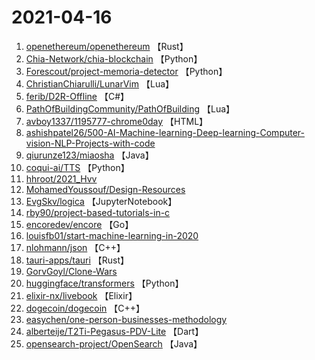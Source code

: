# 2021-04-16

1. [openethereum/openethereum](https://github.com/openethereum/openethereum) 【Rust】
2. [Chia-Network/chia-blockchain](https://github.com/Chia-Network/chia-blockchain) 【Python】
3. [Forescout/project-memoria-detector](https://github.com/Forescout/project-memoria-detector) 【Python】
4. [ChristianChiarulli/LunarVim](https://github.com/ChristianChiarulli/LunarVim) 【Lua】
5. [ferib/D2R-Offline](https://github.com/ferib/D2R-Offline) 【C#】
6. [PathOfBuildingCommunity/PathOfBuilding](https://github.com/PathOfBuildingCommunity/PathOfBuilding) 【Lua】
7. [avboy1337/1195777-chrome0day](https://github.com/avboy1337/1195777-chrome0day) 【HTML】
8. [ashishpatel26/500-AI-Machine-learning-Deep-learning-Computer-vision-NLP-Projects-with-code](https://github.com/ashishpatel26/500-AI-Machine-learning-Deep-learning-Computer-vision-NLP-Projects-with-code) 
9. [qiurunze123/miaosha](https://github.com/qiurunze123/miaosha) 【Java】
10. [coqui-ai/TTS](https://github.com/coqui-ai/TTS) 【Python】
11. [hhroot/2021_Hvv](https://github.com/hhroot/2021_Hvv) 
12. [MohamedYoussouf/Design-Resources](https://github.com/MohamedYoussouf/Design-Resources) 
13. [EvgSkv/logica](https://github.com/EvgSkv/logica) 【JupyterNotebook】
14. [rby90/project-based-tutorials-in-c](https://github.com/rby90/project-based-tutorials-in-c) 
15. [encoredev/encore](https://github.com/encoredev/encore) 【Go】
16. [louisfb01/start-machine-learning-in-2020](https://github.com/louisfb01/start-machine-learning-in-2020) 
17. [nlohmann/json](https://github.com/nlohmann/json) 【C++】
18. [tauri-apps/tauri](https://github.com/tauri-apps/tauri) 【Rust】
19. [GorvGoyl/Clone-Wars](https://github.com/GorvGoyl/Clone-Wars) 
20. [huggingface/transformers](https://github.com/huggingface/transformers) 【Python】
21. [elixir-nx/livebook](https://github.com/elixir-nx/livebook) 【Elixir】
22. [dogecoin/dogecoin](https://github.com/dogecoin/dogecoin) 【C++】
23. [easychen/one-person-businesses-methodology](https://github.com/easychen/one-person-businesses-methodology) 
24. [alberteije/T2Ti-Pegasus-PDV-Lite](https://github.com/alberteije/T2Ti-Pegasus-PDV-Lite) 【Dart】
25. [opensearch-project/OpenSearch](https://github.com/opensearch-project/OpenSearch) 【Java】
